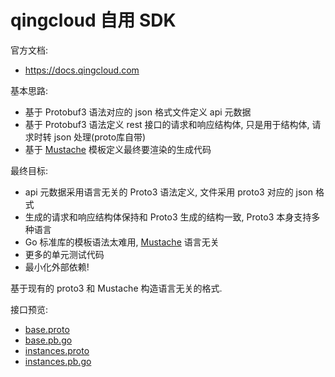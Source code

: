 # qingcloud 自用 SDK

官方文档:

- https://docs.qingcloud.com

基本思路:

- 基于 Protobuf3 语法对应的 json 格式文件定义 api 元数据
- 基于 Protobuf3 语法定义 rest 接口的请求和响应结构体, 只是用于结构体, 请求时转 json 处理(proto库自带)
- 基于 [Mustache](http://mustache.github.io) 模板定义最终要渲染的生成代码

最终目标:

- api 元数据采用语言无关的 Proto3 语法定义, 文件采用 proto3 对应的 json 格式
- 生成的请求和响应结构体保持和 Proto3 生成的结构一致, Proto3 本身支持多种语言
- Go 标准库的模板语法太难用, [Mustache](http://mustache.github.io) 语言无关
- 更多的单元测试代码
- 最小化外部依赖!

基于现有的 proto3 和 Mustache 构造语言无关的格式.

接口预览:

- [base.proto](./spec.pb/base.proto)
- [base.pb.go](./spec.pb/base.pb.go)
- [instances.proto](./spec.pb/instances.proto)
- [instances.pb.go](./spec.pb/instances.pb.go)

